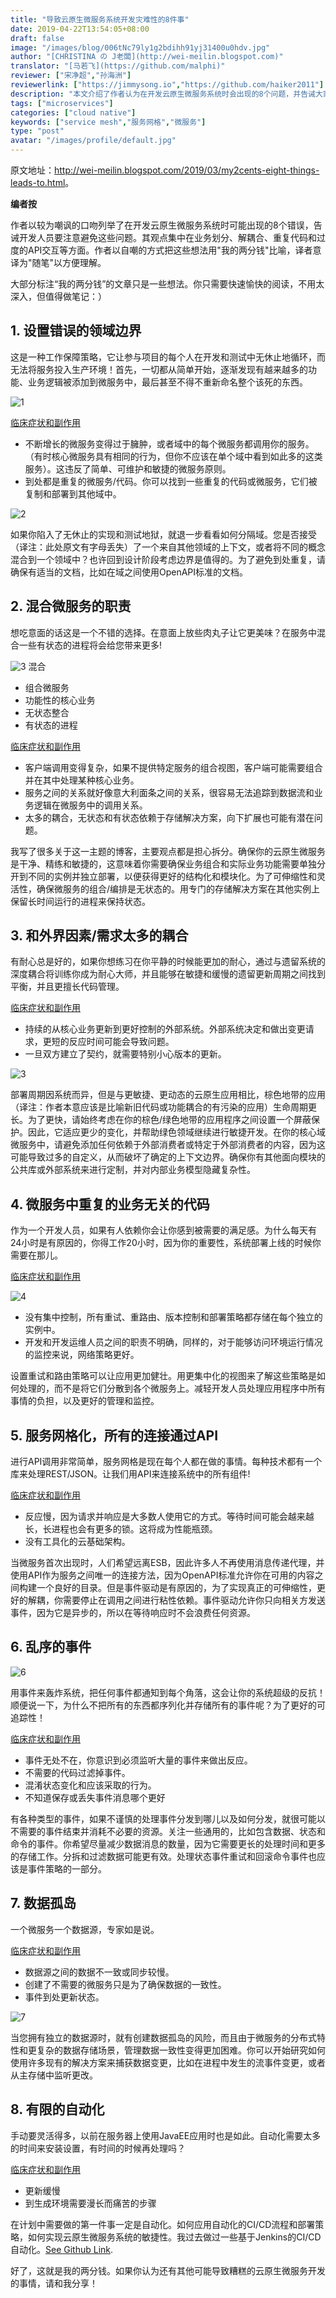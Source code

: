 ```yaml
---
title: "导致云原生微服务系统开发灾难性的8件事"
date: 2019-04-22T13:54:05+08:00
draft: false
image: "/images/blog/006tNc79ly1g2bdihh91yj31400u0hdv.jpg"
author: "[CHRISTINA の J老闆](http://wei-meilin.blogspot.com)"
translator: "[马若飞](https://github.com/malphi)"
reviewer: ["宋净超","孙海洲"]
reviewerlink: ["https://jimmysong.io","https://github.com/haiker2011"]
description: "本文介绍了作者认为在开发云原生微服务系统时会出现的8个问题，并告诫大家避免犯错。"
tags: ["microservices"]
categories: ["cloud native"]
keywords: ["service mesh","服务网格","微服务"]
type: "post"
avatar: "/images/profile/default.jpg"
---
```


原文地址：<http://wei-meilin.blogspot.com/2019/03/my2cents-eight-things-leads-to.html>。

**编者按**

作者以较为嘲讽的口吻列举了在开发云原生微服务系统时可能出现的8个错误，告诫开发人员要注意避免这些问题。其观点集中在业务划分、解耦合、重复代码和过度的API交互等方面。作者以自嘲的方式把这些想法用"我的两分钱"比喻，译者意译为"随笔"以方便理解。

大部分标注“我的两分钱”的文章只是一些想法。你只需要快速愉快的阅读，不用太深入，但值得做笔记：）

## 1. 设置错误的领域边界

这是一种工作保障策略，它让参与项目的每个人在开发和测试中无休止地循环，而无法将服务投入生产环境！首先，一切都从简单开始，逐渐发现有越来越多的功能、业务逻辑被添加到微服务中，最后甚至不得不重新命名整个该死的东西。

![1](006tNc79ly1g23ajtc2kej305k057glt.jpg)

<u>临床症状和副作用</u>

- 不断增长的微服务变得过于臃肿，或者域中的每个微服务都调用你的服务。（有时核心微服务具有相同的行为，但你不应该在单个域中看到如此多的这类服务）。这违反了简单、可维护和敏捷的微服务原则。
- 到处都是重复的微服务/代码。你可以找到一些重复的代码或微服务，它们被复制和部署到其他域中。

![2](006tNc79ly1g23ajj6lw8j305k03swei.jpg)

如果你陷入了无休止的实现和测试地狱，就退一步看看如何分隔域。您是否接受（译注：此处原文有字母丢失）了一个来自其他领域的上下文，或者将不同的概念混合到一个领域中？也许回到设计阶段考虑边界是值得的。为了避免到处重复，请确保有适当的文档，比如在域之间使用OpenAPI标准的文档。

## 2. 混合微服务的职责

想吃意面的话这是一个不错的选择。在意面上放些肉丸子让它更美味？在服务中混合一些有状态的进程将会给您带来更多!

 ![3](006tNc79ly1g24bk7332yj308w07kmy0.jpg)
混合

- 组合微服务
- 功能性的核心业务
- 无状态整合
- 有状态的进程

<u>临床症状和副作用</u>

- 客户端调用变得复杂，如果不提供特定服务的组合视图，客户端可能需要组合并在其中处理某种核心业务。
- 服务之间的关系就好像意大利面条之间的关系，很容易无法追踪到数据流和业务逻辑在微服务中的调用关系。
- 太多的耦合，无状态和有状态依赖于存储解决方案，向下扩展也可能有潜在问题。

我写了很多关于这一主题的博客，主要观点都是担心拆分。确保你的云原生微服务是干净、精练和敏捷的，这意味着你需要确保业务组合和实际业务功能需要单独分开到不同的实例并独立部署，以便获得更好的结构化和模块化。为了可伸缩性和灵活性，确保微服务的组合/编排是无状态的。用专门的存储解决方案在其他实例上保留长时间运行的进程来保持状态。



## 3. 和外界因素/需求太多的耦合

有耐心总是好的，如果你想练习在你平静的时候能更加的耐心，通过与遗留系统的深度耦合将训练你成为耐心大师，并且能够在敏捷和缓慢的遗留更新周期之间找到平衡，并且更擅长代码管理。

<u>临床症状和副作用</u>

- 持续的从核心业务更新到更好控制的外部系统。外部系统决定和做出变更请求，更短的反应时间可能会导致问题。
- 一旦双方建立了契约，就需要特别小心版本的更新。

![3](006tNc79ly1g25q0lfgymj308w07dt9b.jpg)

部署周期因系统而异，但是与更敏捷、更动态的云原生应用相比，棕色地带的应用（译注：作者本意应该是比喻新旧代码或功能耦合的有污染的应用）生命周期更长。为了更快，请始终考虑在你的棕色/绿色地带的应用程序之间设置一个屏蔽保护。因此，它适应更少的变化，并帮助绿色领域继续进行敏捷开发。在你的核心域微服务中，请避免添加任何依赖于外部消费者或特定于外部消费者的内容，因为这可能导致过多的自定义，从而破坏了确定的上下文边界。确保你有其他面向模块的公共库或外部系统来进行定制，并对内部业务模型隐藏复杂性。

## 4. 微服务中重复的业务无关的代码

作为一个开发人员，如果有人依赖你会让你感到被需要的满足感。为什么每天有24小时是有原因的，你得工作20小时，因为你的重要性，系统部署上线的时候你需要在那儿。

<u>临床症状和副作用</u>

![4](006tNc79ly1g26lj2v5nsj308w06edgx.jpg)

- 没有集中控制，所有重试、重路由、版本控制和部署策略都存储在每个独立的实例中。
- 开发和开发运维人员之间的职责不明确，同样的，对于能够访问环境运行情况的监控来说，网络策略更好。

设置重试和路由策略可以让应用更加健壮。用更集中化的视图来了解这些策略是如何处理的，而不是将它们分散到各个微服务上。减轻开发人员处理应用程序中所有事情的负担，以及更好的管理和监控。

## 5. 服务网格化，所有的连接通过API

进行API调用非常简单，服务网格是现在每个人都在做的事情。每种技术都有一个库来处理REST/JSON。让我们用API来连接系统中的所有组件!

<u>临床症状和副作用</u>

- 反应慢，因为请求并响应是大多数人使用它的方式。等待时间可能会越来越长，长进程也会有更多的锁。这将成为性能瓶颈。
- 没有工具化的云基础架构。

当微服务首次出现时，人们希望远离ESB，因此许多人不再使用消息传递代理，并使用API作为服务之间唯一的连接方法，因为OpenAPI标准允许你在可用的内容之间构建一个良好的目录。但是事件驱动是有原因的，为了实现真正的可伸缩性，更好的解耦，你需要停止在调用之间进行粘性依赖。事件驱动允许你只向相关方发送事件，因为它是异步的，所以在等待响应时不会浪费任何资源。

## 6. 乱序的事件 

![6](006tNc79ly1g26n3fd6mvj308w07omxp.jpg)

用事件来轰炸系统，把任何事件都通知到每个角落，这会让你的系统超级的反抗！顺便说一下，为什么不把所有的东西都序列化并存储所有的事件呢？为了更好的可追踪性！

<u>临床症状和副作用</u>

- 事件无处不在，你意识到必须监听大量的事件来做出反应。
- 不需要的代码过滤掉事件。
- 混淆状态变化和应该采取的行为。
- 不知道保存或丢失事件消息哪个更好

有各种类型的事件，如果不谨慎的处理事件分发到哪儿以及如何分发，就很可能以不需要的事件结束并消耗不必要的资源。关注一些通用的，比如包含数据、状态和命令的事件。你希望尽量减少数据消息的数量，因为它需要更长的处理时间和更多的存储工作。分拆和过滤数据可能更有效。处理状态事件重试和回滚命令事件也应该是事件策略的一部分。

## 7. 数据孤岛

一个微服务一个数据源，专家如是说。

<u>临床症状和副作用</u>

- 数据源之间的数据不一致或同步较慢。
- 创建了不需要的微服务只是为了确保数据的一致性。
- 事件到处更新状态。

![7](006tNc79ly1g26qyic03cj308w03saa7.jpg)

当您拥有独立的数据源时，就有创建数据孤岛的风险，而且由于微服务的分布式特性和更复杂的数据存储场景，管理数据一致性变得更加困难。你可以开始研究如何使用许多现有的解决方案来捕获数据变更，比如在进程中发生的流事件变更，或者从主存储中监听更改。

## 8. 有限的自动化

手动要灵活得多，以前在服务器上使用JavaEE应用时也是如此。自动化需要太多的时间来安装设置，有时间的时候再处理吗？

<u>临床症状和副作用</u>

- 更新缓慢
- 到生成环境需要漫长而痛苦的步骤

在计划中需要做的第一件事一定是自动化。如何应用自动化的CI/CD流程和部署策略，如何实现云原生微服务系统的敏捷性。我过去做过一些基于Jenkins的CI/CD自动化。[See Github Link](https://github.com/jbossdemocentral/fuse-financial-cicd).

好了，这就是我的两分钱。如果你认为还有其他可能导致糟糕的云原生微服务开发的事情，请和我分享！
